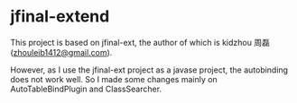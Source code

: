 # jfinal-extend
This project is based on jfinal-ext, the author of which is kidzhou 周磊 (zhouleib1412@gmail.com).

However, as I use the jfinal-ext project as a javase project, the autobinding does not work well.
So I made some changes mainly on AutoTableBindPlugin and ClassSearcher.



